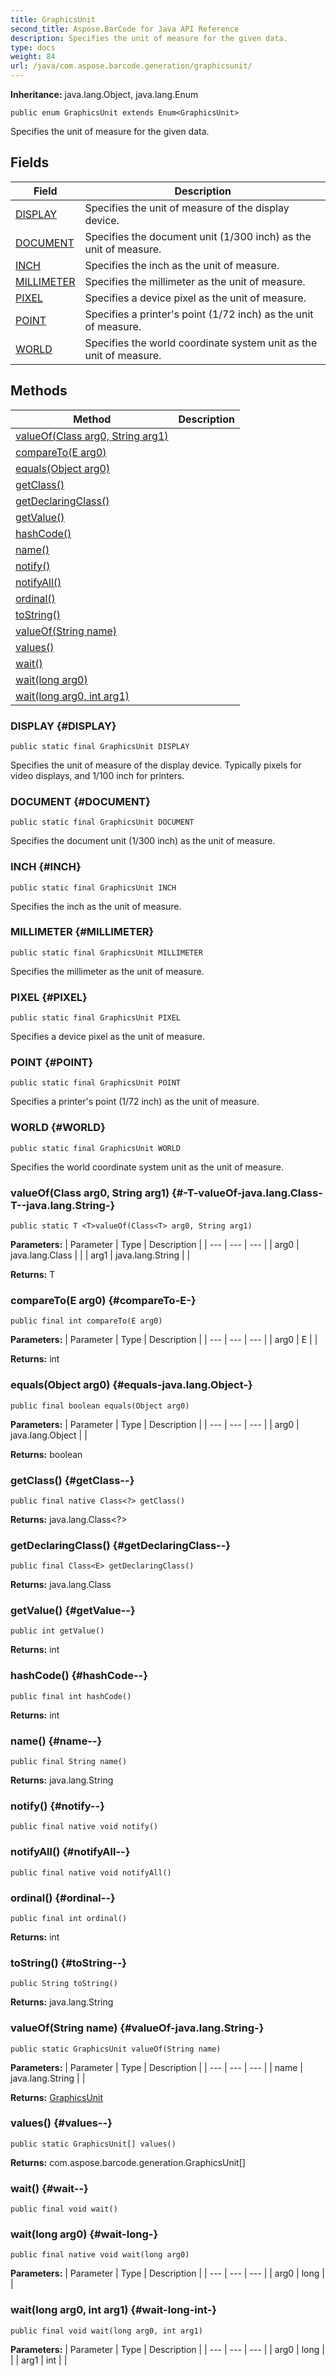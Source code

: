 ```yaml
---
title: GraphicsUnit
second_title: Aspose.BarCode for Java API Reference
description: Specifies the unit of measure for the given data.
type: docs
weight: 84
url: /java/com.aspose.barcode.generation/graphicsunit/
---
```

**Inheritance:**
java.lang.Object, java.lang.Enum
```
public enum GraphicsUnit extends Enum<GraphicsUnit>
```

Specifies the unit of measure for the given data.
## Fields

| Field | Description |
| --- | --- |
| [DISPLAY](#DISPLAY) | Specifies the unit of measure of the display device. |
| [DOCUMENT](#DOCUMENT) | Specifies the document unit (1/300 inch) as the unit of measure. |
| [INCH](#INCH) | Specifies the inch as the unit of measure. |
| [MILLIMETER](#MILLIMETER) | Specifies the millimeter as the unit of measure. |
| [PIXEL](#PIXEL) | Specifies a device pixel as the unit of measure. |
| [POINT](#POINT) | Specifies a printer's point (1/72 inch) as the unit of measure. |
| [WORLD](#WORLD) | Specifies the world coordinate system unit as the unit of measure. |
## Methods

| Method | Description |
| --- | --- |
| [<T>valueOf(Class<T> arg0, String arg1)](#-T-valueOf-java.lang.Class-T--java.lang.String-) |  |
| [compareTo(E arg0)](#compareTo-E-) |  |
| [equals(Object arg0)](#equals-java.lang.Object-) |  |
| [getClass()](#getClass--) |  |
| [getDeclaringClass()](#getDeclaringClass--) |  |
| [getValue()](#getValue--) |  |
| [hashCode()](#hashCode--) |  |
| [name()](#name--) |  |
| [notify()](#notify--) |  |
| [notifyAll()](#notifyAll--) |  |
| [ordinal()](#ordinal--) |  |
| [toString()](#toString--) |  |
| [valueOf(String name)](#valueOf-java.lang.String-) |  |
| [values()](#values--) |  |
| [wait()](#wait--) |  |
| [wait(long arg0)](#wait-long-) |  |
| [wait(long arg0, int arg1)](#wait-long-int-) |  |
### DISPLAY {#DISPLAY}
```
public static final GraphicsUnit DISPLAY
```


Specifies the unit of measure of the display device. Typically pixels for video displays, and 1/100 inch for printers.

### DOCUMENT {#DOCUMENT}
```
public static final GraphicsUnit DOCUMENT
```


Specifies the document unit (1/300 inch) as the unit of measure.

### INCH {#INCH}
```
public static final GraphicsUnit INCH
```


Specifies the inch as the unit of measure.

### MILLIMETER {#MILLIMETER}
```
public static final GraphicsUnit MILLIMETER
```


Specifies the millimeter as the unit of measure.

### PIXEL {#PIXEL}
```
public static final GraphicsUnit PIXEL
```


Specifies a device pixel as the unit of measure.

### POINT {#POINT}
```
public static final GraphicsUnit POINT
```


Specifies a printer's point (1/72 inch) as the unit of measure.

### WORLD {#WORLD}
```
public static final GraphicsUnit WORLD
```


Specifies the world coordinate system unit as the unit of measure.

### <T>valueOf(Class<T> arg0, String arg1) {#-T-valueOf-java.lang.Class-T--java.lang.String-}
```
public static T <T>valueOf(Class<T> arg0, String arg1)
```




**Parameters:**
| Parameter | Type | Description |
| --- | --- | --- |
| arg0 | java.lang.Class<T> |  |
| arg1 | java.lang.String |  |

**Returns:**
T
### compareTo(E arg0) {#compareTo-E-}
```
public final int compareTo(E arg0)
```




**Parameters:**
| Parameter | Type | Description |
| --- | --- | --- |
| arg0 | E |  |

**Returns:**
int
### equals(Object arg0) {#equals-java.lang.Object-}
```
public final boolean equals(Object arg0)
```




**Parameters:**
| Parameter | Type | Description |
| --- | --- | --- |
| arg0 | java.lang.Object |  |

**Returns:**
boolean
### getClass() {#getClass--}
```
public final native Class<?> getClass()
```




**Returns:**
java.lang.Class<?>
### getDeclaringClass() {#getDeclaringClass--}
```
public final Class<E> getDeclaringClass()
```




**Returns:**
java.lang.Class<E>
### getValue() {#getValue--}
```
public int getValue()
```




**Returns:**
int
### hashCode() {#hashCode--}
```
public final int hashCode()
```




**Returns:**
int
### name() {#name--}
```
public final String name()
```




**Returns:**
java.lang.String
### notify() {#notify--}
```
public final native void notify()
```




### notifyAll() {#notifyAll--}
```
public final native void notifyAll()
```




### ordinal() {#ordinal--}
```
public final int ordinal()
```




**Returns:**
int
### toString() {#toString--}
```
public String toString()
```




**Returns:**
java.lang.String
### valueOf(String name) {#valueOf-java.lang.String-}
```
public static GraphicsUnit valueOf(String name)
```




**Parameters:**
| Parameter | Type | Description |
| --- | --- | --- |
| name | java.lang.String |  |

**Returns:**
[GraphicsUnit](../../com.aspose.barcode.generation/graphicsunit)
### values() {#values--}
```
public static GraphicsUnit[] values()
```




**Returns:**
com.aspose.barcode.generation.GraphicsUnit[]
### wait() {#wait--}
```
public final void wait()
```




### wait(long arg0) {#wait-long-}
```
public final native void wait(long arg0)
```




**Parameters:**
| Parameter | Type | Description |
| --- | --- | --- |
| arg0 | long |  |

### wait(long arg0, int arg1) {#wait-long-int-}
```
public final void wait(long arg0, int arg1)
```




**Parameters:**
| Parameter | Type | Description |
| --- | --- | --- |
| arg0 | long |  |
| arg1 | int |  |

